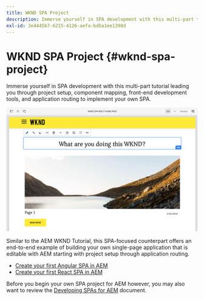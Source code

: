 ```yaml
---
title: WKND SPA Project
description: Immerse yourself in SPA development with this multi-part tutorial leading you through project setup, component mapping, front-end development tools, and application routing to implement your own SPA using both React and Angular.
exl-id: 3e4445b7-6215-4126-aefa-bdba1ee1398d
---
```

# WKND SPA Project {#wknd-spa-project}

Immerse yourself in SPA development with this multi-part tutorial leading you through project setup, component mapping, front-end development tools, and application routing to implement your own SPA.

![WKND SPA Project](assets/wknd-spa-project.png)

Similar to the AEM WKND Tutorial, this SPA-focused counterpart offers an end-to-end example of building your own single-page application that is editable with AEM starting with project setup through application routing.

* [Create your first Angular SPA in AEM](https://experienceleague.adobe.com/docs/experience-manager-learn/getting-started-with-aem-headless/spa-editor/angular/overview.html)
* [Create your first React SPA in AEM](https://experienceleague.adobe.com/docs/experience-manager-learn/getting-started-with-aem-headless/spa-editor/react/overview.html)

Before you begin your own SPA project for AEM however, you may also want to review the [Developing SPAs for AEM](developing.md) document.
